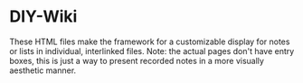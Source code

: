 # DIY-Wiki
These HTML files make the framework for a customizable display for notes or lists in individual, interlinked files. 
Note: the actual pages don't have entry boxes, this is just a way to present recorded notes in a more visually aesthetic manner.

